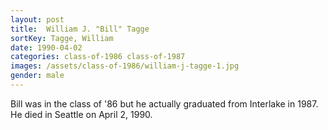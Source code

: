 ```yaml
---
layout: post
title:  William J. "Bill" Tagge
sortKey: Tagge, William
date: 1990-04-02
categories: class-of-1986 class-of-1987
images: /assets/class-of-1986/william-j-tagge-1.jpg
gender: male
---
```

Bill was in the class of '86 but he actually graduated from Interlake in 1987.  He died in Seattle on April 2, 1990.
